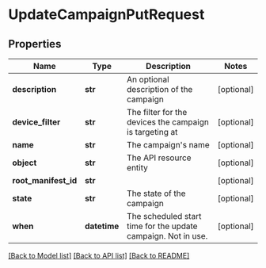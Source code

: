 # UpdateCampaignPutRequest

## Properties
Name | Type | Description | Notes
------------ | ------------- | ------------- | -------------
**description** | **str** | An optional description of the campaign | [optional] 
**device_filter** | **str** | The filter for the devices the campaign is targeting at | [optional] 
**name** | **str** | The campaign&#39;s name | [optional] 
**object** | **str** | The API resource entity | [optional] 
**root_manifest_id** | **str** |  | [optional] 
**state** | **str** | The state of the campaign | [optional] 
**when** | **datetime** | The scheduled start time for the update campaign. Not in use. | [optional] 

[[Back to Model list]](../README.md#documentation-for-models) [[Back to API list]](../README.md#documentation-for-api-endpoints) [[Back to README]](../README.md)


